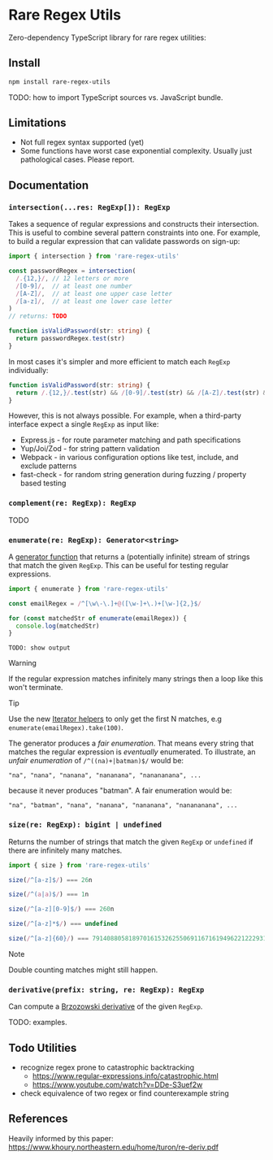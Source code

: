 
# Rare Regex Utils

Zero-dependency TypeScript library for rare regex utilities:

## Install

```bash
npm install rare-regex-utils
```

TODO: how to import TypeScript sources vs. JavaScript bundle.

## Limitations

* Not full regex syntax supported (yet)
* Some functions have worst case exponential complexity.
  Usually just pathological cases. Please report.

## Documentation

### `intersection(...res: RegExp[]): RegExp`

Takes a sequence of regular expressions and constructs their intersection.
This is useful to combine several pattern constraints into one. 
For example, to build a regular expression that can validate passwords on sign-up:

```typescript
import { intersection } from 'rare-regex-utils'

const passwordRegex = intersection(
  /.{12,}/, // 12 letters or more
  /[0-9]/,  // at least one number
  /[A-Z]/,  // at least one upper case letter   
  /[a-z]/,  // at least one lower case letter
)
// returns: TODO

function isValidPassword(str: string) {
  return passwordRegex.test(str)
}
```

In most cases it's simpler and more efficient to match each `RegExp` individually:

```typescript
function isValidPassword(str: string) {
  return /.{12,}/.test(str) && /[0-9]/.test(str) && /[A-Z]/.test(str) && /[a-z]/.test(str)
}
```

However, this is not always possible. 
For example, when a third-party interface expect a single `RegExp` as input like:
* Express.js - for route parameter matching and path specifications
* Yup/Joi/Zod - for string pattern validation
* Webpack - in various configuration options like test, include, and exclude patterns
* fast-check - for random string generation during fuzzing / property based testing

### `complement(re: RegExp): RegExp`

TODO

### `enumerate(re: RegExp): Generator<string>`

A [generator function](https://developer.mozilla.org/en-US/docs/Web/JavaScript/Reference/Statements/function*)
that returns a (potentially infinite) stream of strings that match the given `RegExp`.
This can be useful for testing regular expressions.

```typescript
import { enumerate } from 'rare-regex-utils'

const emailRegex = /^[\w\-\.]+@([\w-]+\.)+[\w-]{2,}$/

for (const matchedStr of enumerate(emailRegex)) {
  console.log(matchedStr)
}
```
```
TODO: show output
```

> [!WARNING]
> If the regular expression matches infinitely many strings then a loop like this won't terminate.

> [!TIP]
> Use the new [Iterator helpers](https://developer.mozilla.org/en-US/docs/Web/JavaScript/Reference/Global_Objects/Iterator/take)
> to only get the first N matches, e.g `enumerate(emailRegex).take(100)`.

The generator produces a _fair enumeration_.
That means every string that matches the regular expression is _eventually_ enumerated.
To illustrate, an _unfair enumeration_ of `/^((na)+|batman)$/` would be:
```
"na", "nana", "nanana", "nananana", "nanananana", ...
```
because it never produces "batman". A fair enumeration would be:
```
"na", "batman", "nana", "nanana", "nananana", "nanananana", ...
```

### `size(re: RegExp): bigint | undefined`

Returns the number of strings that match the given `RegExp` or `undefined` if there are infinitely many matches.

```typescript
import { size } from 'rare-regex-utils'

size(/^[a-z]$/) === 26n

size(/^(a|a)$/) === 1n

size(/^[a-z][0-9]$/) === 260n

size(/^[a-z]*$/) === undefined

size(/^[a-z]{60}/) === 7914088058189701615326255069116716194962212229317838559326167922356251403772678373376n 
```

> [!NOTE]
> Double counting matches might still happen.

### `derivative(prefix: string, re: RegExp): RegExp`

Can compute a [Brzozowski derivative](https://en.wikipedia.org/wiki/Brzozowski_derivative) of the given `RegExp`.

TODO: examples.

## Todo Utilities

* recognize regex prone to catastrophic backtracking
  - https://www.regular-expressions.info/catastrophic.html
  - https://www.youtube.com/watch?v=DDe-S3uef2w
* check equivalence of two regex or find counterexample string

## References

Heavily informed by this paper: https://www.khoury.northeastern.edu/home/turon/re-deriv.pdf

